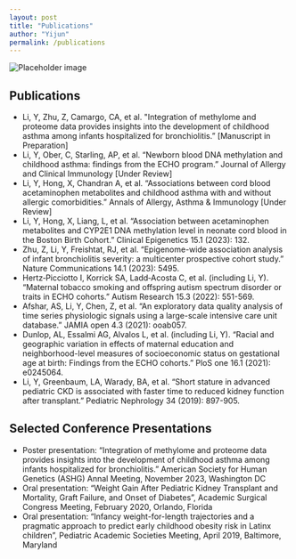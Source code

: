 ```yaml
---
layout: post
title: "Publications"
author: "Yijun"
permalink: /publications
---
```

![Placeholder image](http://yijunli.net/YijunLi.jpg)

## Publications
- Li, Y, Zhu, Z, Camargo, CA, et al. "Integration of methylome and proteome data provides insights into the development of childhood asthma among infants hospitalized for bronchiolitis.” [Manuscript in Preparation]
- Li, Y, Ober, C, Starling, AP, et al. “Newborn blood DNA methylation and childhood asthma: findings from the ECHO program.” Journal of Allergy and Clinical Immunology [Under Review]
- Li, Y, Hong, X, Chandran A, et al. “Associations between cord blood acetaminophen metabolites and childhood asthma with and without allergic comorbidities.” Annals of Allergy, Asthma & Immunology [Under Review]
- Li, Y, Hong, X, Liang, L, et al. “Association between acetaminophen metabolites and CYP2E1 DNA methylation level in neonate cord blood in the Boston Birth Cohort.” Clinical Epigenetics 15.1 (2023): 132.
- Zhu, Z, Li, Y, Freishtat, RJ, et al. “Epigenome-wide association analysis of infant bronchiolitis severity: a multicenter prospective cohort study.” Nature Communications 14.1 (2023): 5495.
- Hertz‐Picciotto I, Korrick SA, Ladd‐Acosta C, et al. (including Li, Y). “Maternal tobacco smoking and offspring autism spectrum disorder or traits in ECHO cohorts.” Autism Research 15.3 (2022): 551-569.
- Afshar, AS, Li, Y, Chen, Z, et al. “An exploratory data quality analysis of time series physiologic signals using a large-scale intensive care unit database.” JAMIA open 4.3 (2021): ooab057.
- Dunlop, AL, Essalmi AG, Alvalos L, et al. (including Li, Y). “Racial and geographic variation in effects of maternal education and neighborhood-level measures of socioeconomic status on gestational age at birth: Findings from the ECHO cohorts.” PloS one 16.1 (2021): e0245064.
- Li, Y, Greenbaum, LA, Warady, BA, et al. “Short stature in advanced pediatric CKD is associated with faster time to reduced kidney function after transplant.” Pediatric Nephrology 34 (2019): 897-905.

## Selected Conference Presentations
- Poster presentation: “Integration of methylome and proteome data provides insights into the development of childhood asthma among infants hospitalized for bronchiolitis.” American Society for Human Genetics (ASHG) Annal Meeting, November 2023, Washington DC
- Oral presentation: “Weight Gain After Pediatric Kidney Transplant and Mortality, Graft Failure, and Onset of Diabetes”, Academic Surgical Congress Meeting, February 2020, Orlando, Florida
- Oral presentation: “Infancy weight-for-length trajectories and a pragmatic approach to predict early childhood obesity risk in Latinx children”, Pediatric Academic Societies Meeting, April 2019, Baltimore, Maryland
